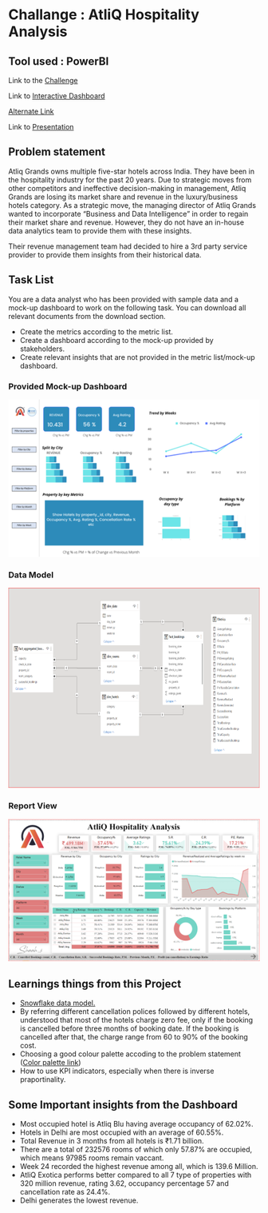 # Challange : AtliQ Hospitality Analysis

## Tool used : PowerBI

Link to the [Challenge](https://codebasics.io/event/codebasics-resume-project-challenge)

Link to [Interactive Dashboard](https://community.powerbi.com/t5/Data-Stories-Gallery/AtliQ-Hospitality-Analysis/m-p/2807157#M8386)

[Alternate Link](https://www.novypro.com/project/hotel-bookings-2)

Link to [Presentation](https://github.com/Shaah-i/PowerBi-Dasboards/blob/main/CodeBasicsResumeChallange/AtliqGrands_Sept2022/CODEBASICS%20RESUME%20CHALLENGE_SEPTEMBER2022.pptx)

## Problem statement

Atliq Grands owns multiple five-star hotels across India. They have been in the hospitality industry for the past 20 years. Due to strategic moves from other competitors and ineffective decision-making in management, Atliq Grands are losing its market share and revenue in the luxury/business hotels category. As a strategic move, the managing director of Atliq Grands wanted to incorporate “Business and Data Intelligence” in order to regain their market share and revenue. However, they do not have an in-house data analytics team to provide them with these insights.

Their revenue management team had decided to hire a 3rd party service provider to provide them insights from their historical data.

## Task List

You are a data analyst who has been provided with sample data and a mock-up dashboard to work on the following task. You can download all relevant documents from the download section.

- Create the metrics according to the metric list. 
- Create a dashboard according to the mock-up provided by stakeholders. 
- Create relevant insights that are not provided in the metric list/mock-up dashboard.

### Provided Mock-up Dashboard
<p align="center">
    <img src="https://github.com/Shaah-i/PowerBi-Dasboards/blob/main/CodeBasicsResumeChallange/AtliqGrands_Sept2022/Input%20Files/mock%20up%20dashboard_atliq%20grands.png" width="600">
</p>


### Data Model

<p align="center">
    <img src='https://github.com/Shaah-i/PowerBi-Dasboards/blob/main/CodeBasicsResumeChallange/AtliqGrands_Sept2022/Images/SnowflakeDataModel.PNG' height="400">
</p>


### Report View

<p align="center">
    <img src='https://github.com/Shaah-i/PowerBi-Dasboards/blob/main/CodeBasicsResumeChallange/AtliqGrands_Sept2022/Images/Report.PNG' width="600">
</p>


## Learnings things from this Project 
- [Snowflake data model.](https://www.geeksforgeeks.org/snowflake-schema-in-data-warehouse-model)
- By referring different cancellation polices followed by different hotels, understood that most of the hotels charge zero fee, only if the booking is cancelled before three months of booking date. If the booking is cancelled after that, the charge range from 60 to 90% of the booking cost.
- Choosing a good colour palette accoding to the problem statement ([Color palette link](https://wpdatatables.com/data-visualization-color-palette/))
- How to use KPI indicators, especially when there is inverse praportinality.

## Some Important insights from the Dashboard

- Most occupied hotel is Atliq Blu having average occupancy of 62.02%.
- Hotels in Delhi are most occupied with an average of 60.55%.
- Total Revenue in 3 months from all hotels is ₹1.71 billion.
- There are a total of 232576 rooms of which only 57.87% are occupied, which means 97985 rooms remain vaccant.
- Week 24 recorded the highest revenue among all, which is 139.6 Million.
- AtliQ Exotica performs better compared to all 7 type of properties with 320 million revenue, rating 3.62, occupancy percentage 57 and cancellation rate as 24.4%.
- Delhi generates the lowest revenue.
